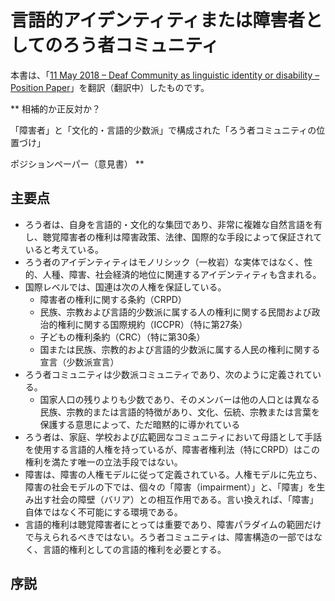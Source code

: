 # 言語的アイデンティティまたは障害者としてのろう者コミュニティ

本書は、「[11 May 2018 – Deaf Community as linguistic identity or disability – Position Paper](http://wfdeaf.org/news/resources/11-may-2018-deaf-community-linguistic-identity-disability-position-paper/)」を翻訳（翻訳中）したものです。

**
相補的か正反対か？

「障害者」と「文化的・言語的少数派」で構成された「ろう者コミュニティの位置づけ」

ポジションペーパー（意見書）
**

## 主要点

- ろう者は、自身を言語的・文化的な集団であり、非常に複雑な自然言語を有し、聴覚障害者の権利は障害政策、法律、国際的な手段によって保証されていると考えている。
- ろう者のアイデンティティはモノリシック（一枚岩）な実体ではなく、性的、人種、障害、社会経済的地位に関連するアイデンティティも含まれる。
- 国際レベルでは、国連は次の人権を保証している。
  - 障害者の権利に関する条約（CRPD）
  - 民族、宗教および言語的少数派に属する人の権利に関する民間および政治的権利に関する国際規約（ICCPR）（特に第27条）
  - 子どもの権利条約（CRC）（特に第30条）
  - 国または民族、宗教的および言語的少数派に属する人民の権利に関する宣言（少数派宣言）
- ろう者コミュニティは少数派コミュニティであり、次のように定義されている。
  - 国家人口の残りよりも少数であり、そのメンバーは他の人口とは異なる民族、宗教的または言語的特徴があり、文化、伝統、宗教または言葉を保護する意思によって、ただ暗黙的に導かれている
- ろう者は、家庭、学校および広範囲なコミュニティにおいて母語として手話を使用する言語的人権を持っているが、障害者権利法（特にCRPD）はこの権利を満たす唯一の立法手段ではない。
- 障害は、障害の人権モデルに従って定義されている。人権モデルに先立ち、障害の社会モデルの下では、個々の「障害（impairment）」と、「障害」を生み出す社会の障壁（バリア）との相互作用である。言い換えれば、「障害」自体ではなく不可能にする環境である。
- 言語的権利は聴覚障害者にとっては重要であり、障害パラダイムの範囲だけで与えられるべきではない。ろう者コミュニティは、障害構造の一部ではなく、言語的権利としての言語的権利を必要とする。

## 序説


[^1]: https://www.un.org/development/desa/disabilities/convention-on-the-rights-of-persons-with-disabilities.html
[^2]: http://www.ohchr.org/en/professionalinterest/pages/ccpr.aspx
[^3]: http://www.ohchr.org/EN/ProfessionalInterest/Pages/CRC.aspx
[^4]: http://www.ohchr.org/EN/ProfessionalInterest/Pages/Minorities.aspx
[^5]: Degener 2016 and Jones 2011.
[^6]: Baynton, Gannon, & Bergey, 2007 and Lane, 1999.
